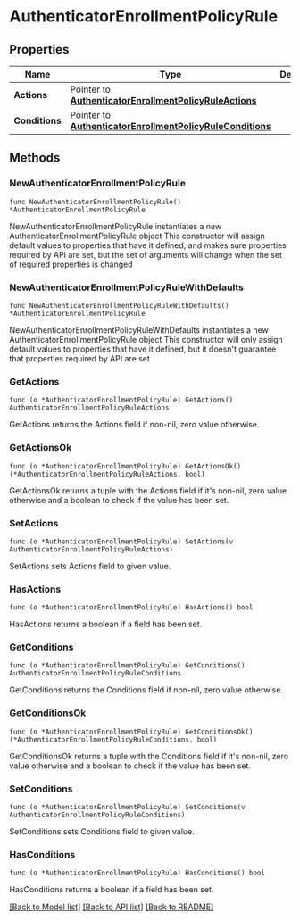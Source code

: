 # AuthenticatorEnrollmentPolicyRule

## Properties

Name | Type | Description | Notes
------------ | ------------- | ------------- | -------------
**Actions** | Pointer to [**AuthenticatorEnrollmentPolicyRuleActions**](AuthenticatorEnrollmentPolicyRuleActions.md) |  | [optional] 
**Conditions** | Pointer to [**AuthenticatorEnrollmentPolicyRuleConditions**](AuthenticatorEnrollmentPolicyRuleConditions.md) |  | [optional] 

## Methods

### NewAuthenticatorEnrollmentPolicyRule

`func NewAuthenticatorEnrollmentPolicyRule() *AuthenticatorEnrollmentPolicyRule`

NewAuthenticatorEnrollmentPolicyRule instantiates a new AuthenticatorEnrollmentPolicyRule object
This constructor will assign default values to properties that have it defined,
and makes sure properties required by API are set, but the set of arguments
will change when the set of required properties is changed

### NewAuthenticatorEnrollmentPolicyRuleWithDefaults

`func NewAuthenticatorEnrollmentPolicyRuleWithDefaults() *AuthenticatorEnrollmentPolicyRule`

NewAuthenticatorEnrollmentPolicyRuleWithDefaults instantiates a new AuthenticatorEnrollmentPolicyRule object
This constructor will only assign default values to properties that have it defined,
but it doesn't guarantee that properties required by API are set

### GetActions

`func (o *AuthenticatorEnrollmentPolicyRule) GetActions() AuthenticatorEnrollmentPolicyRuleActions`

GetActions returns the Actions field if non-nil, zero value otherwise.

### GetActionsOk

`func (o *AuthenticatorEnrollmentPolicyRule) GetActionsOk() (*AuthenticatorEnrollmentPolicyRuleActions, bool)`

GetActionsOk returns a tuple with the Actions field if it's non-nil, zero value otherwise
and a boolean to check if the value has been set.

### SetActions

`func (o *AuthenticatorEnrollmentPolicyRule) SetActions(v AuthenticatorEnrollmentPolicyRuleActions)`

SetActions sets Actions field to given value.

### HasActions

`func (o *AuthenticatorEnrollmentPolicyRule) HasActions() bool`

HasActions returns a boolean if a field has been set.

### GetConditions

`func (o *AuthenticatorEnrollmentPolicyRule) GetConditions() AuthenticatorEnrollmentPolicyRuleConditions`

GetConditions returns the Conditions field if non-nil, zero value otherwise.

### GetConditionsOk

`func (o *AuthenticatorEnrollmentPolicyRule) GetConditionsOk() (*AuthenticatorEnrollmentPolicyRuleConditions, bool)`

GetConditionsOk returns a tuple with the Conditions field if it's non-nil, zero value otherwise
and a boolean to check if the value has been set.

### SetConditions

`func (o *AuthenticatorEnrollmentPolicyRule) SetConditions(v AuthenticatorEnrollmentPolicyRuleConditions)`

SetConditions sets Conditions field to given value.

### HasConditions

`func (o *AuthenticatorEnrollmentPolicyRule) HasConditions() bool`

HasConditions returns a boolean if a field has been set.


[[Back to Model list]](../README.md#documentation-for-models) [[Back to API list]](../README.md#documentation-for-api-endpoints) [[Back to README]](../README.md)



